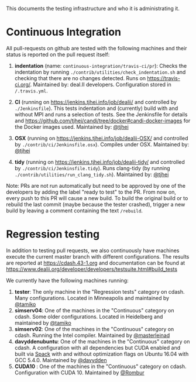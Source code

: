 This documents the testing infrastructure and who it is administrating it.

# Continuous Integration

All pull-requests on github are tested with the following machines and their status is reported on the pull request itself:

1. **indentation** (name: ``continuous-integration/travis-ci/pr``): Checks the indentation by running ``./contrib/utilities/check_indentation.sh`` and checking that there are no changes detected. Runs on https://travis-ci.org/. Maintained by: deal.II developers. Configuration stored in ``/.travis.yml``.

2. **CI** (running on https://jenkins.tjhei.info/job/dealii/ and controlled by ``./Jenkinsfile``). This tests indentation and (currently) build with and without MPI and runs a selection of tests. See the Jenkinsfile for details and https://github.com/tjhei/candi/tree/docker#candi-docker-images for the Docker images used. Maintained by: [@tjhei](https://github.com/tjhei)

3. **OSX** (running on https://jenkins.tjhei.info/job/dealii-OSX/ and controlled by ``./contrib/ci/Jenkinsfile.osx``). Compiles under OSX. Maintained by: [@tjhei](https://github.com/tjhei)

4. **tidy** (running on https://jenkins.tjhei.info/job/dealii-tidy/ and controlled by ``./contrib/ci/Jenkinsfile.tidy``). Runs clang-tidy (by running ``./contrib/utilities/run_clang_tidy.sh``). Maintained by: [@tjhei](https://github.com/tjhei)

Note: PRs are not run automatically but need to be approved by one of the developers by adding the label "ready to test" to the PR. From now on, every push to this PR will cause a new build. To build the original build or to rebuild the last commit (maybe because the tester crashed), trigger a new build by leaving a comment containing the text ``/rebuild``.

# Regression testing

In addition to testing pull requests, we also continuously have machines execute the current master branch with different configurations. The results are reported at https://cdash.43-1.org and documentation can be found at https://www.dealii.org/developer/developers/testsuite.html#build_tests

We currently have the following machines running:

1. **tester**: The only machine in the "Regression tests" category on cdash. Many configurations. Located in Minneapolis and maintained by [@tamiko](https://github.com/tamiko)
2. **simserv04**: One of the machines in the "Continuous" category on cdash. Some older configurations. Located in Heidelberg and maintained by [@tamiko](https://github.com/tamiko)
3. **simserv02**: One of the machines in the "Continuous" category on cdash. Running the Intel compiler. Maintained by [@masterleinad](https://github.com/masterleinad)
4. **davyddenubuntu**: One of the machines in the "Continuous" category on cdash. A configuration with all dependencies but CUDA enabled and built via [Spack](https://github.com/dealii/dealii/wiki/deal.II-in-Spack) with and without optimization flags on Ubuntu 16.04 with GCC 5.4.0. Maintained by [@davydden](https://github.com/davydden)
5. **CUDA10** : One of the machines in the "Continuous" category on cdash. Configuration with CUDA 10. Maintained by [@Rombur](https://github.com/Rombur)
